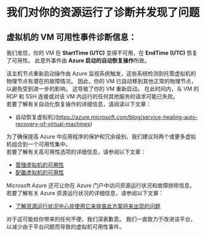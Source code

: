 <properties
    pageTitle="VMA RCA"
    description="RCA - 节点服务修复 - 节点崩溃"
    infoBubbleText="发现最近已重新启动。 请参阅右侧的详细信息。"
    service="microsoft.compute"
    resource="virtualmachines"
    authors="ScottAzure"
    displayOrder=""
    articleId="UnexpectedVMReboot_Service_Healing_Node_Fault_Generic"
    diagnosticScenario="UnexpectedVMReboot"
    selfHelpType="rca"
    supportTopicIds="32411816"
    resourceTags="windows, linux"
    productPesIds="14749"
    cloudEnvironments="public"
/>

# <a name="we-ran-diagnostics-on-your-resource-and-found-an-issue"></a>我们对你的资源运行了诊断并发现了问题

<!--issueDescription-->
## <a name="vm-availability-incident-diagnostic-information-for---vmname--virtual-machine--vmname--"></a>**<!--$vmname-->虚拟机<!--/$vmname-->的 VM 可用性事件诊断信息：** ##
 
我们发现，你的 VM 在 **<!--$StartTime--> StartTime <!--/$StartTime--> (UTC)** 变得不可用，在 **<!--$EndTime--> EndTime <!--/$EndTime--> (UTC)** 恢复了可用性。 此意外事件由 **Azure 启动的自动恢复操作**所致。
<!--/issueDescription-->

该主机节点重新启动操作由 Azure 监视系统触发，这些系统检测到托管虚拟机的物理节点有潜在的故障情况。 因此，你的 VM 已自动移到其他正常的物理节点，以避免受到进一步的影响。 这导致了你的 VM 重新启动。 在此时间内，与 VM 的 RDP 和 SSH 连接或对该 VM 内运行的任何其他服务的请求可能已失败。<br>
若要了解有关自动化恢复操作的详细信息，请阅读以下文章：<br>
* 自动恢复虚拟机](https://azure.microsoft.com/blog/service-healing-auto-recovery-of-virtual-machines)<br>

为了确保提高 Azure 中应用程序的保护和冗余级别，我们建议将两个或更多虚拟机组合到一个可用性集中。<br>
若要了解有关高可用性选项的详细信息，请参阅以下文章：<br>
* [管理虚拟机的可用性](https://azure.microsoft.com/documentation/articles/virtual-machines-manage-availability)<br>
* [配置虚拟机的可用性](https://azure.microsoft.com/documentation/articles/virtual-machines-how-to-configure-availability)<br>

Microsoft Azure 还可让你在 Azure 门户中访问资源运行状况和故障排除信息。<br>
若要了解有关 Azure 资源运行状况的详细信息，请参阅以下文章：<br>
* [了解资源运行状况中心并使用它来排查此方案将来出现的问题](https://docs.microsoft.com/azure/resource-health/resource-health-overview)<br>

对于这可能给你带来的任何不便，我们深表歉意。 我们一直致力于改进该平台，以减少由于平台问题而导致的虚拟机可用性事件。

